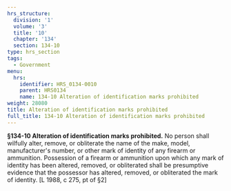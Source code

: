 ```yaml
---
hrs_structure:
  division: '1'
  volume: '3'
  title: '10'
  chapter: '134'
  section: 134-10
type: hrs_section
tags:
  - Government
menu:
  hrs:
    identifier: HRS_0134-0010
    parent: HRS0134
    name: 134-10 Alteration of identification marks prohibited
weight: 28080
title: Alteration of identification marks prohibited
full_title: 134-10 Alteration of identification marks prohibited
---
```

**§134-10 Alteration of identification marks prohibited.** No person shall wilfully alter, remove, or obliterate the name of the make, model, manufacturer's number, or other mark of identity of any firearm or ammunition. Possession of a firearm or ammunition upon which any mark of identity has been altered, removed, or obliterated shall be presumptive evidence that the possessor has altered, removed, or obliterated the mark of identity. [L 1988, c 275, pt of §2]